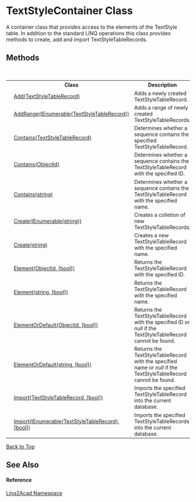 # TextStyleContainer Class
 

A container class that provides access to the elements of the TextStyle table. In addition to the standard LINQ operations this class provides methods to create, add and import TextStyleTableRecords.


## Methods
&nbsp;<table><tr><th></th><th>Class</th><th>Description</th></tr><tr><td>![Public method](media/pubmethod.gif "Public method")</td><td><a href="M_Linq2Acad_TextStyleContainer_Add.md#TextStyleContainerAdd-Method-TextStyleTableRecord">Add(TextStyleTableRecord)</a></td><td>
Adds a newly created TextStyleTableRecord.</td></tr><tr><td>![Public method](media/pubmethod.gif "Public method")</td><td><a href="M_Linq2Acad_TextStyleContainer_AddRange.md#TextStyleContainerAddRange-Method-IEnumerableTextStyleTableRecord">AddRange(IEnumerable(TextStyleTableRecord))</a></td><td>
Adds a range of newly created TextStyleTableRecords.</td></tr><tr><td>![Public method](media/pubmethod.gif "Public method")</td><td><a href="M_Linq2Acad_TextStyleContainer_Contains_1.md#TextStyleContainerContains-Method-TextStyleTableRecord">Contains(TextStyleTableRecord)</a></td><td>
Determines whether a sequence contains the specified TextStyleTableRecord.</td></tr><tr><td>![Public method](media/pubmethod.gif "Public method")</td><td><a href="M_Linq2Acad_TextStyleContainer_Contains.md#TextStyleContainerContains-Method-ObjectId">Contains(ObjectId)</a></td><td>
Determines whether a sequence contains the TextStyleTableRecord with the specified ID.</td></tr><tr><td>![Public method](media/pubmethod.gif "Public method")</td><td><a href="M_Linq2Acad_TextStyleContainer_Contains_2.md#TextStyleContainerContains-Method-string">Contains(string)</a></td><td>
Determines whether a sequence contains the TextStyleTableRecord with the specified name.</td></tr><tr><td>![Public method](media/pubmethod.gif "Public method")</td><td><a href="M_Linq2Acad_TextStyleContainer_Create.md#TextStyleContainerCreate-Method-IEnumerablestring">Create(IEnumerable(string))</a></td><td>
Creates a colletion of new TextStyleTableRecords.</td></tr><tr><td>![Public method](media/pubmethod.gif "Public method")</td><td><a href="M_Linq2Acad_TextStyleContainer_Create_1.md#TextStyleContainerCreate-Method-string">Create(string)</a></td><td>
Creates a new TextStyleTableRecord with the specified name.</td></tr><tr><td>![Public method](media/pubmethod.gif "Public method")</td><td><a href="M_Linq2Acad_TextStyleContainer_Element.md#TextStyleContainerElement-Method-ObjectId-bool">Element(ObjectId, [bool])</a></td><td>
Returns the TextStyleTableRecord with the specified ID.</td></tr><tr><td>![Public method](media/pubmethod.gif "Public method")</td><td><a href="M_Linq2Acad_TextStyleContainer_Element_1.md#TextStyleContainerElement-Method-string-bool">Element(string, [bool])</a></td><td>
Returns the TextStyleTableRecord with the specified name.</td></tr><tr><td>![Public method](media/pubmethod.gif "Public method")</td><td><a href="M_Linq2Acad_TextStyleContainer_ElementOrDefault.md#TextStyleContainerElementOrDefault-Method-ObjectId-bool">ElementOrDefault(ObjectId, [bool])</a></td><td>
Returns the TextStyleTableRecord with the specified ID or <i>null</i> if the TextStyleTableRecord cannot be found.</td></tr><tr><td>![Public method](media/pubmethod.gif "Public method")</td><td><a href="M_Linq2Acad_TextStyleContainer_ElementOrDefault_1.md#TextStyleContainerElementOrDefault-Method-string-bool">ElementOrDefault(string, [bool])</a></td><td>
Returns the TextStyleTableRecord with the specified name or <i>null</i> if the TextStyleTableRecord cannot be found.</td></tr><tr><td>![Public method](media/pubmethod.gif "Public method")</td><td><a href="M_Linq2Acad_TextStyleContainer_Import_1.md#TextStyleContainerImport-Method-TextStyleTableRecord-bool">Import(TextStyleTableRecord, [bool])</a></td><td>
Imports the specified TextStyleTableRecord into the current database.</td></tr><tr><td>![Public method](media/pubmethod.gif "Public method")</td><td><a href="M_Linq2Acad_TextStyleContainer_Import.md#TextStyleContainerImport-Method-IEnumerableTextStyleTableRecord-bool">Import(IEnumerable(TextStyleTableRecord), [bool])</a></td><td>
Imports the specified TextStyleTableRecords into the current database.</td></tr></table>
<a href="#textstylecontainer-class">Back to Top</a>

## See Also


#### Reference
<a href="N_Linq2Acad.md#Linq2Acad-Namespace">Linq2Acad Namespace</a><br />
